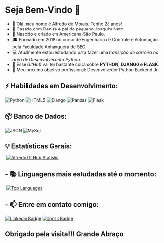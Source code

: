 # Seja Bem-Vindo 🚀
  

- 👋 Olá, meu nome é Alfredo de Morais. Tenho 28 anos!
- 🌱 Casado com Denise e pai do pequeno Joaquim Neto. 
- 📌 Nascido e criado em Americana-São Paulo.
- 🎓 Formado em 2018 no curso de Engenharia de Controle e Automação pela Faculdade Anhanguera de SBO. 
- :computer: Atualmente estou estudando para fazer uma _transição de carreira na área de Desenvolvimento Python_.
- 🐍 Esse _GitHub_ vai ter bastante coisa sobre <strong>PYTHON, DJANGO e FLASK</strong>. 
- 💼 Meu proximo objetivo profissional: Desenvolvedor Python Backend Jr. 


## ⚡ Habilidades em Desenvolvimento:
![Python](https://img.shields.io/badge/-Python-3776AB?&logo=Python&logoColor=FFFFFF) ![HTML5](https://img.shields.io/badge/-HTML5-E34F26?&logo=HTML5&logoColor=FFFFFF) ![Django](https://img.shields.io/badge/-Django-092E20?&logo=Django&logoColor=FFFFFF) ![Pandas](https://img.shields.io/badge/-Pandas-150458?&logo=Pandas&logoColor=FFFFFF) ![Flask](https://img.shields.io/badge/-Flask-092E20?&logo=Flask&logoColor=FFFFFF)

## 📦 Banco de Dados:
![JSON](https://img.shields.io/badge/-JSON-181717?&logo=JSON&logoColor=FFFFFF) ![MySql](https://img.shields.io/badge/-MySql-003B57?&logo=MySQL&logoColor=FFFFFF)

## 💡 Estatísticas Gerais:

&nbsp;[![Alfredo GitHub Statistic](https://github-readme-stats.vercel.app/api?username=alfmorais)](https://github.com/alfmorais/alfmorais) 

## - :books:  Linguagens mais estudadas até o momento:

&nbsp;[![Top Languages](https://github-readme-stats.vercel.app/api/top-langs/?username=alfmorais)](https://github.com/alfmorais/alfmorais)

## - 📫 Entre em contato comigo:

[![Linkedin Badge](https://img.shields.io/badge/-LinkedIn-blue?style=flat-square&logo=Linkedin&logoColor=white&link=https://linkedin.com/in/alfredomneto)](https://www.linkedin.com/in/alfredomneto/)
  [![Gmail Badge](https://img.shields.io/badge/-alfredneto.1992@gmail.com-c14438?style=flat-square&logo=Gmail&logoColor=white&link=mailto:alfredneto.1992@gmail.com)](mailto:alfredneto.1992@gmail.com)


## Obrigado pela visita!!! Grande Abraço
